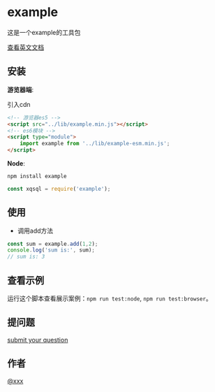 # example

这是一个example的工具包

[查看英文文档](./README.md)

## 安装

**游览器端**:

引入cdn

```html
<!-- 游览器es5 -->
<script src="../lib/example.min.js"></script>
<!-- es6模块 -->
<script type="module">
    import example from '../lib/example-esm.min.js';
</script>
```

**Node**:

```sh
npm install example
```

```js
const xqsql = require('example');
```

## 使用

+ 调用add方法

```js
const sum = example.add(1,2);
console.log('sum is:', sum);
// sum is: 3
```

## 查看示例

运行这个脚本查看展示案例：`npm run test:node`, `npm run test:browser`。

## 提问题

[submit your question](https://github.com/xxx/example/issues/new)

## 作者

[@xxx](https://github.com/xxx)
